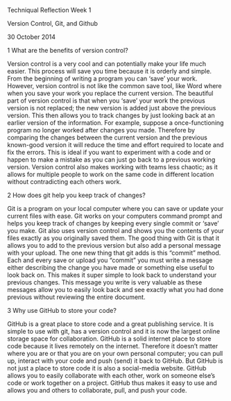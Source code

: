 Techniqual Reflection Week 1

Version Control, Git, and Github

30 October 2014

1	What are the benefits of version control?

Version control is a very cool and can potentially make your life much easier.  This process will save you time because it is orderly and simple.  From the beginning of writing a program you can ‘save’ your work.  However, version control is not like the common save tool, like Word where when you save your work you replace the current version.  The beautiful part of version control is that when you ‘save’ your work the previous version is not replaced; the new version is added just above the previous version.  This then allows you to track changes by just looking back at an earlier version of the information.  For example, suppose a once-functioning program no longer worked after changes you made.  Therefore by comparing the changes between the current version and the previous known-good version it will reduce the time and effort required to locate and fix the errors.  This is ideal if you want to experiment with a code and or happen to make a mistake as you can just go back to a previous working version.  Version control also makes working with teams less chaotic; as it allows for multiple people to work on the same code in different location without contradicting each others work. 

2	How does git help you keep track of changes?

Git is a program on your local computer where you can save or update your current files with ease.  Git works on your computers command prompt and helps you keep track of changes by keeping every single commit or ‘save’ you make.  Git also uses version control and shows you the contents of your files exactly as you originally saved them.  The good thing with Git is that it allows you to add to the previous version but also add a personal message with your upload.  The one new thing that git adds is this “commit” method.  Each and every save or upload you “commit” you must write a message either describing the change you have made or something else useful to look back on.  This makes it super simple to look back to understand your previous changes.  This message you write is very valuable as these messages allow you to easily look back and see exactly what you had done previous without reviewing the entire document.  

3	Why use GitHub to store your code?

GitHub is a great place to store code and a great publishing service.  It is simple to use with git, has a version control and it is now the largest online storage space for collaboration.  GitHub is a solid internet place to store code because it lives remotely on the internet.  Therefore it doesn’t matter where you are or that you are on your own personal computer; you can pull up, interact with your code and push (send) it back to GitHub.  But GitHub is not just a place to store code it is also a social-media website.  GitHub allows you to easily collaborate with each other, work on someone else’s code or work together on a project.  GitHub thus makes it easy to use and allows you and others to collaborate, pull, and push your code.

